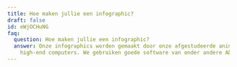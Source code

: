 ```yaml
---
title: Hoe maken jullie een infographic?
draft: false
id: eWjOCHuNG
faq:
  question: Hoe maken jullie een infographic?
  answer: Onze infographics worden gemaakt door onze afgestudeerde animatoren op
    high-end computers. We gebruiken goede software van onder andere ADOBE.
---
```


